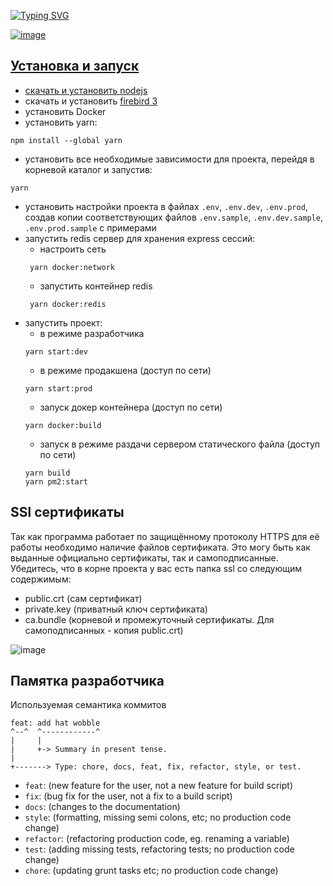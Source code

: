 <a href="https://git.io/typing-svg"><img src="https://readme-typing-svg.demolab.com?font=Fira+Code&weight=800&size=32&pause=1000&color=C9D1D9&random=false&width=600&lines=Gedemin+CRM;Построено+на+знаменитой+платформе;Версия+1.0.0" alt="Typing SVG" />

![image](https://github.com/gsbelarus/gdmn-nxt/assets/11502258/552f3ae1-2ac2-4615-9c10-7c9766d6c58e)

## Установка и запуск
 - скачать и устанoвить [nodejs](https://nodejs.org/en/download/)
 - скачать и установить [firebird 3](https://firebirdsql.org/en/firebird-3-0/)
 - установить Docker
 - установить yarn:
 ```
 npm install --global yarn
 ``` 
 - установить все необходимые зависимости для проекта, перейдя в корневой каталог и запустив:
 ```
 yarn
 ```
 - установить настройки проекта в файлах `.env`, `.env.dev`, `.env.prod`, создав копии соответствующих файлов `.env.sample`, `.env.dev.sample`, `.env.prod.sample` с примерами
 - запустить redis сервер для хранения express сессий:
    * настроить сеть
     ```
      yarn docker:network
     ```
    * запустить контейнер redis
     ```
      yarn docker:redis
     ```
 - запустить проект:
    * в режиме разработчика 
     ```
     yarn start:dev
     ```
    * в режиме продакшена (доступ по сети)
     ```
     yarn start:prod
     ```
    * запуск докер контейнера (доступ по сети)
     ```
     yarn docker:build
     ```
     * запуск в режиме раздачи сервером статического файла (доступ по сети)
     ```
     yarn build
     yarn pm2:start
     ```          
## SSl сертификаты
Так как программа работает по защищённому протоколу HTTPS для её работы необходимо наличие файлов сертификата.
Это могу быть как выданные официально сертификаты, так и самоподписанные.
Убедитесь, что в корне проекта у вас есть папка ssl со следующим содержимым:
- public.crt (сам сертификат)
- private.key (приватный ключ сертификата)
- ca.bundle (корневой и промежуточный сертификаты. Для самоподписанных - копия public.crt)

![image](https://github.com/gsbelarus/gdmn-nxt/assets/11502258/8775e08e-c443-483b-913a-e6ad88194b6d)


## Памятка разработчика
Используемая семантика коммитов
```
feat: add hat wobble
^--^  ^------------^
|     |
|     +-> Summary in present tense.
|
+-------> Type: chore, docs, feat, fix, refactor, style, or test.
```
- `feat`: (new feature for the user, not a new feature for build script)
- `fix`: (bug fix for the user, not a fix to a build script)
- `docs`: (changes to the documentation)
- `style`: (formatting, missing semi colons, etc; no production code change)
- `refactor`: (refactoring production code, eg. renaming a variable)
- `test`: (adding missing tests, refactoring tests; no production code change)
- `chore`: (updating grunt tasks etc; no production code change)
